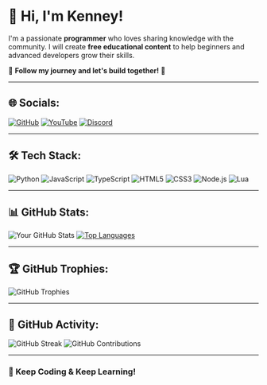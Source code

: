 # 👋 Hi, I'm Kenney!

I'm a passionate **programmer** who loves sharing knowledge with the community. I will create **free educational content** to help beginners and advanced developers grow their skills.  

📌 **Follow my journey and let's build together!** 🚀

---

## 🌐 Socials:
[![GitHub](https://img.shields.io/badge/GitHub-000?style=for-the-badge&logo=github)](https://github.com/ItsLawd)
[![YouTube](https://img.shields.io/badge/YouTube-FF0000?style=for-the-badge&logo=youtube)]([https://youtube.com/c/your-profile](https://www.youtube.com/@kenneysdevelopment))
[![Discord](https://img.shields.io/badge/Discord-5865F2?style=for-the-badge&logo=discord)](https://discord.com/invite/your-server-link)

---

## 🛠 Tech Stack:
![Python](https://img.shields.io/badge/Python-3776AB?style=for-the-badge&logo=python&logoColor=white)
![JavaScript](https://img.shields.io/badge/JavaScript-F7DF1E?style=for-the-badge&logo=javascript&logoColor=black)
![TypeScript](https://img.shields.io/badge/TypeScript-007ACC?style=for-the-badge&logo=typescript&logoColor=white)
![HTML5](https://img.shields.io/badge/HTML5-E34F26?style=for-the-badge&logo=html5&logoColor=white)
![CSS3](https://img.shields.io/badge/CSS3-1572B6?style=for-the-badge&logo=css3&logoColor=white)
![Node.js](https://img.shields.io/badge/Node.js-339933?style=for-the-badge&logo=node.js&logoColor=white)
![Lua](https://img.shields.io/badge/Lua-2C2D72?style=for-the-badge&logo=lua&logoColor=white)

---

## 📊 GitHub Stats:
![Your GitHub Stats](https://github-readme-stats.vercel.app/api?username=ItsLawd&show_icons=true&theme=dark)
[![Top Languages](https://github-readme-stats.vercel.app/api/top-langs/?username=ItsLawd)](https://github.com/anuraghazra/github-readme-stats)

---

## 🏆 GitHub Trophies:
![GitHub Trophies](https://github-profile-trophy.vercel.app/?username=ItsLawd&theme=darkhub)

---

## 📅 GitHub Activity:
![GitHub Streak](https://streak-stats.demolab.com?user=ItsLawd&theme=dark&hide_border=false)
![GitHub Contributions](https://github-readme-activity-graph.vercel.app/graph?username=ItsLawd&theme=react-dark)

---

### 🚀 Keep Coding & Keep Learning!
